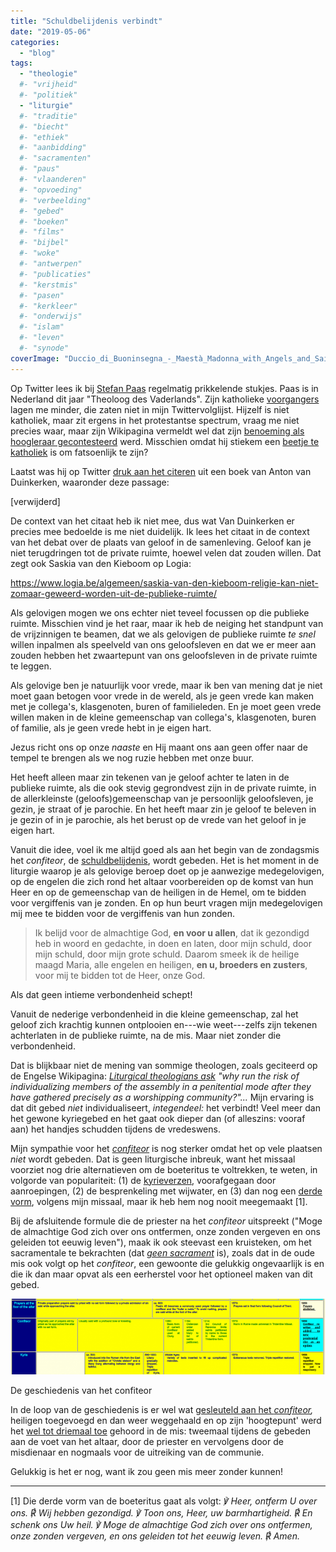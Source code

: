 ```yaml
---
title: "Schuldbelijdenis verbindt"
date: "2019-05-06"
categories: 
  - "blog"
tags:
  - "theologie"
  #- "vrijheid"
  #- "politiek"
  - "liturgie"
  #- "traditie"
  #- "biecht"
  #- "ethiek"
  #- "aanbidding"
  #- "sacramenten"
  #- "paus"
  #- "vlaanderen"
  #- "opvoeding"
  #- "verbeelding"
  #- "gebed"
  #- "boeken"
  #- "films"
  #- "bijbel"
  #- "woke"
  #- "antwerpen"
  #- "publicaties"
  #- "kerstmis"
  #- "pasen"
  #- "kerkleer"
  #- "onderwijs"
  #- "islam"
  #- "leven"
  #- "synode"
coverImage: "Duccio_di_Buoninsegna_-_Maestà_Madonna_with_Angels_and_Saints_-_WGA06742.jpg"
---
```


Op Twitter lees ik bij [Stefan Paas](https://twitter.com/StefanPaas) regelmatig prikkelende stukjes. Paas is in Nederland dit jaar "Theoloog des Vaderlands". Zijn katholieke [voorgangers](https://nl.wikipedia.org/wiki/Theoloog_des_vaderlands) lagen me minder, die zaten niet in mijn Twittervolglijst. Hijzelf is niet katholiek, maar zit ergens in het protestantse spectrum, vraag me niet precies waar, maar zijn Wikipagina vermeldt wel dat zijn [benoeming als hoogleraar gecontesteerd](https://nl.wikipedia.org/wiki/Stefan_Paas#Hoogleraarschap) werd. Misschien omdat hij stiekem een [beetje te katholiek](https://www.theoblogie.nl/een-rooms-katholiek-priester-over-de-priesterkerk-van-paas/) is om fatsoenlijk te zijn?  

Laatst was hij op Twitter [druk aan het citeren]([verwijderd]) uit een boek van Anton van Duinkerken, waaronder deze passage:  

[verwijderd]

De context van het citaat heb ik niet mee, dus wat Van Duinkerken er precies mee bedoelde is me niet duidelijk. Ik lees het citaat in de context van het debat over de plaats van geloof in de samenleving. Geloof kan je niet terugdringen tot de private ruimte, hoewel velen dat zouden willen. Dat zegt ook Saskia van den Kieboom op Logia:  

https://www.logia.be/algemeen/saskia-van-den-kieboom-religie-kan-niet-zomaar-geweerd-worden-uit-de-publieke-ruimte/

Als gelovigen mogen we ons echter niet teveel focussen op die publieke ruimte. Misschien vind je het raar, maar ik heb de neiging het standpunt van de vrijzinnigen te beamen, dat we als gelovigen de publieke ruimte _te snel_ willen inpalmen als speelveld van ons geloofsleven en dat we er meer aan zouden hebben het zwaartepunt van ons geloofsleven in de private ruimte te leggen.  

Als gelovige ben je natuurlijk voor vrede, maar ik ben van mening dat je niet moet gaan betogen voor vrede in de wereld, als je geen vrede kan maken met je collega's, klasgenoten, buren of familieleden. En je moet geen vrede willen maken in de kleine gemeenschap van collega's, klasgenoten, buren of familie, als je geen vrede hebt in je eigen hart.  

Jezus richt ons op onze _naaste_ en Hij maant ons aan geen offer naar de tempel te brengen als we nog ruzie hebben met onze buur.

Het heeft alleen maar zin tekenen van je geloof achter te laten in de publieke ruimte, als die ook stevig gegrondvest zijn in de private ruimte, in de allerkleinste (geloofs)gemeenschap van je persoonlijk geloofsleven, je gezin, je straat of je parochie. En het heeft maar zin je geloof te beleven in je gezin of in je parochie, als het berust op de vrede van het geloof in je eigen hart.  

Vanuit die idee, voel ik me altijd goed als aan het begin van de zondagsmis het _confiteor_, de [schuldbelijdenis](https://nl.wikipedia.org/wiki/Confiteor), wordt gebeden. Het is het moment in de liturgie waarop je als gelovige beroep doet op je aanwezige medegelovigen, op de engelen die zich rond het altaar voorbereiden op de komst van hun Heer en op de gemeenschap van de heiligen in de Hemel, om te bidden voor vergiffenis van je zonden. En op hun beurt vragen mijn medegelovigen mij mee te bidden voor de vergiffenis van hun zonden.

> Ik belijd voor de almachtige God, **en voor u allen**, dat ik gezondigd heb in woord en gedachte, in doen en laten, door mijn schuld, door mijn schuld, door mijn grote schuld. Daarom smeek ik de heilige maagd Maria, alle engelen en heiligen, **en u, broeders en zusters**, voor mij te bidden tot de Heer, onze God.

Als dat geen intieme verbondenheid schept!  

Vanuit de nederige verbondenheid in die kleine gemeenschap, zal het geloof zich krachtig kunnen ontplooien en---wie weet---zelfs zijn tekenen achterlaten in de publieke ruimte, na de mis. Maar niet zonder die verbondenheid.  

Dat is blijkbaar niet de mening van sommige theologen, zoals geciteerd op de Engelse Wikipagina: [_Liturgical theologians ask_](https://en.wikipedia.org/wiki/Penitential_Rite#Usage_in_Roman_Catholicism) _"why run the risk of individualizing members of the assembly in a penitential mode after they have gathered precisely as a worshipping community?"..._ Mijn ervaring is dat dit gebed _niet_ individualiseert, _integendeel:_ het verbindt! Veel meer dan het gewone kyriegebed en het gaat ook dieper dan (of alleszins: vooraf aan) het handjes schudden tijdens de vredeswens.  

Mijn sympathie voor het [_confiteor_](https://gebeden.gelovenleren.net/#h2-confiteor) is nog sterker omdat het op vele plaatsen _niet_ wordt gebeden. Dat is geen liturgische inbreuk, want het missaal voorziet nog drie alternatieven om de boeteritus te voltrekken, te weten, in volgorde van populariteit: (1) de [kyrieverzen](https://gebeden.gelovenleren.net/#h2-lit-kyrie), voorafgegaan door aanroepingen, (2) de besprenkeling met wijwater, en (3) dan nog een [derde vorm](https://gebeden.gelovenleren.net/#h2-misericordiam), volgens mijn missaal, maar ik heb hem nog nooit meegemaakt \[1\].  

Bij de afsluitende formule die de priester na het _confiteor_ uitspreekt ("Moge de almachtige God zich over ons ontfermen, onze zonden vergeven en ons geleiden tot eeuwig leven"), maak ik ook steevast een kruisteken, om het sacramentale te bekrachten (dat [_geen sacrament_](https://zenit.org/articles/penitential-rite-and-absolution/) is), zoals dat in de oude mis ook volgt op het _confiteor_, een gewoonte die gelukkig ongevaarlijk is en die ik dan maar opvat als een eerherstel voor het optioneel maken van dit gebed.  

[![](images/confiteor-history-700x168.png)](https://www.ecclesiadei.nl/docs/timeline.html)

De geschiedenis van het confiteor

In de loop van de geschiedenis is er wel wat [gesleuteld aan het _confiteor_](https://www.ecclesiadei.nl/docs/timeline.html)_,_ heiligen toegevoegd en dan weer weggehaald en op zijn 'hoogtepunt' werd het [wel tot driemaal toe](https://en.wikipedia.org/wiki/Confiteor#Occasions_of_recitation) gehoord in de mis: tweemaal tijdens de gebeden aan de voet van het altaar, door de priester en vervolgens door de misdienaar en nogmaals voor de uitreiking van de communie.  

Gelukkig is het er nog, want ik zou geen mis meer zonder kunnen!  

* * *

\[1\] Die derde vorm van de boeteritus gaat als volgt: _℣ Heer, ontferm U over ons. ℟ Wij hebben gezondigd. ℣ Toon ons, Heer, uw barmhartigheid. ℟ En schenk ons Uw heil. ℣ Moge de almachtige God zich over ons ontfermen, onze zonden vergeven, en ons geleiden tot het eeuwig leven. ℟ Amen._
